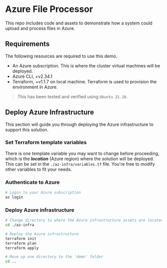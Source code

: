 # Azure File Processor

This repo includes code and assets to demonstrate how a system could upload and process files in Azure.

## Requirements

The following resources are required to use this demo.

- An Azure subscription. This is where the cluster virtual machines will be deployed.
- Azure CLI, +v2.34.1
- Terraform, +v1.1.7 on local machine. Terraform is used to provision the environment in Azure.

> This has been tested and verified using `Ubuntu 21.10`.

## Deploy Azure Infrastructure

This section will guide you through deploying the Azure infrastructure to support this solution.

### Set Terraform template variables

There is one template variable you may want to change before proceeding, which is the ___location___ (Azure region) where the solution will be deployed. This can be set in the `./az-infra/variables.tf` file. You're free to modify other variables to fit your needs.
### Authenticate to Azure

```bash
# Login to your Azure subscription
az login
```

### Deploy Azure infrastructure

```bash
# Change directory to where the Azure infrastructure assets are located in this repo
cd ./az-infra

# Deploy the Azure infrastructure
terraform init
terraform plan
terraform apply

# Move up one directory to the 'demo' folder
cd ..
```